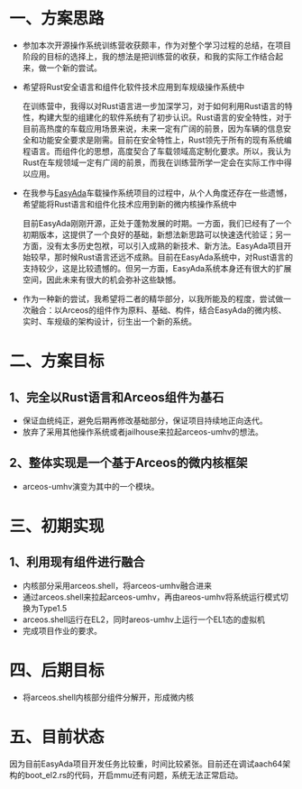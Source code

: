 # 一、方案思路
* 参加本次开源操作系统训练营收获颇丰，作为对整个学习过程的总结，在项目阶段的目标的选择上，我的想法是把训练营的收获，和我的实际工作结合起来，做一个新的尝试。
* 希望将Rust安全语言和组件化软件技术应用到车规级操作系统中

	在训练营中，我得以对Rust语言进一步加深学习，对于如何利用Rust语言的特性，构建大型的组建化的软件系统有了初步认识。Rust语言的安全特性，对于目前高热度的车载应用场景来说，未来一定有广阔的前景，因为车辆的信息安全和功能安全要求是刚需。目前在安全特性上，Rust领先于所有的现有系统编程语言。而组件化的思想，高度契合了车载领域高定制化要求。所以，我认为Rust在车规领域一定有广阔的前景，而我在训练营所学一定会在实际工作中得以应用。

* 在我参与[EasyAda](https://atomgit.com/puhua/easyAda/)车载操作系统项目的过程中，从个人角度还存在一些遗憾，希望能将Rust语言和组件化技术应用到新的微内核操作系统中

	目前EasyAda刚刚开源，正处于蓬勃发展的时期。一方面，我们已经有了一个初期版本，这提供了一个良好的基础，新想法新思路可以快速迭代验证；另一方面，没有太多历史包袱，可以引入成熟的新技术、新方法。EasyAda项目开始较早，那时候Rust语言还远不成熟。目前在EasyAda系统中，对Rust语言的支持较少，这是比较遗憾的。但另一方面，EasyAda系统本身还有很大的扩展空间，因此未来有很大的机会弥补这些缺憾。
* 作为一种新的尝试，我希望将二者的精华部分，以我所能及的程度，尝试做一次融合：以Arceos的组件作为原料、基础、构件，结合EasyAda的微内核、实时、车规级的架构设计，衍生出一个新的系统。

# 二、方案目标
## 1、完全以Rust语言和Arceos组件为基石
* 保证血统纯正，避免后期再修改基础部分，保证项目持续地正向迭代。
* 放弃了采用其他操作系统或者jailhouse来拉起arceos-umhv的想法。

## 2、整体实现是一个基于Arceos的微内核框架
* arceos-umhv演变为其中的一个模块。

# 三、初期实现
## 1、利用现有组件进行融合
* 内核部分采用arceos.shell，将arceos-umhv融合进来
* 通过arceos.shell来拉起arceos-umhv，再由areos-umhv将系统运行模式切换为Type1.5
* arceos.shell运行在EL2，同时areos-umhv上运行一个EL1态的虚拟机
* 完成项目作业的要求。

# 四、后期目标
* 将arceos.shell内核部分组件分解开，形成微内核

# 五、目前状态
因为目前EasyAda项目开发任务比较重，时间比较紧张。目前还在调试aach64架构的boot_el2.rs的代码，开启mmu还有问题，系统无法正常启动。



